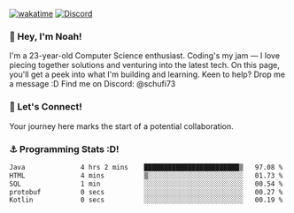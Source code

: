 [![wakatime](https://wakatime.com/badge/user/018b5c7c-fde2-4105-aa96-f5c758abb0a2.svg)](https://wakatime.com/@018b5c7c-fde2-4105-aa96-f5c758abb0a2)
[![Discord](https://img.shields.io/badge/Discord-5865F2?style=flat&logo=discord&logoColor=white)](https://discord.gg/eAW8AGXaGu)



### 👋 Hey, I'm Noah!
I'm a 23-year-old Computer Science enthusiast. Coding's my jam — I love piecing together solutions and venturing into the latest tech. On this page, you'll get a peek into what I'm building and learning. Keen to help? Drop me a message :D 
Find me on Discord: @schufi73

### 🤝 Let's Connect!
Your journey here marks the start of a potential collaboration.

### ⚓ Programming Stats :D!
<!--START_SECTION:waka-->

```txt
Java              4 hrs 2 mins    ████████████████████████▒   97.08 %
HTML              4 mins          ▒░░░░░░░░░░░░░░░░░░░░░░░░   01.73 %
SQL               1 min           ░░░░░░░░░░░░░░░░░░░░░░░░░   00.54 %
protobuf          0 secs          ░░░░░░░░░░░░░░░░░░░░░░░░░   00.27 %
Kotlin            0 secs          ░░░░░░░░░░░░░░░░░░░░░░░░░   00.19 %
```

<!--END_SECTION:waka-->
